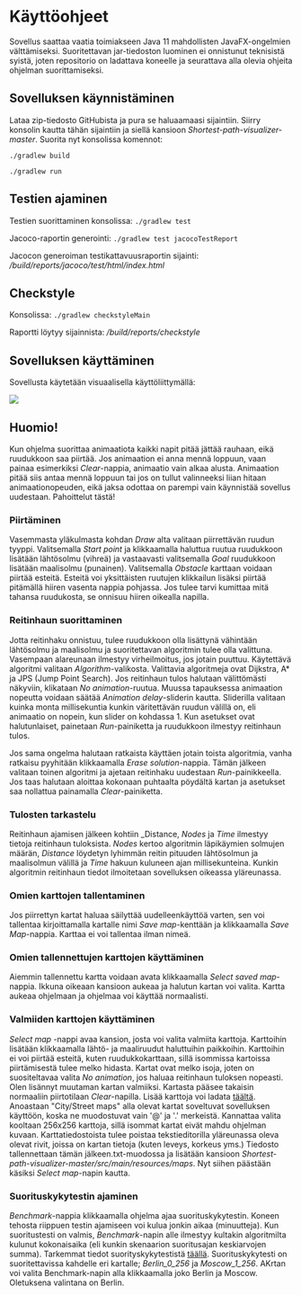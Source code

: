 # Käyttöohjeet
Sovellus saattaa vaatia toimiakseen Java 11 mahdollisten JavaFX-ongelmien välttämiseksi. Suoritettavan jar-tiedoston luominen ei onnistunut teknisistä syistä, joten repositorio on ladattava koneelle ja seurattava alla olevia ohjeita ohjelman suorittamiseksi.

## Sovelluksen käynnistäminen
Lataa zip-tiedosto GitHubista ja pura se haluaamaasi sijaintiin. Siirry konsolin kautta tähän sijaintiin ja siellä kansioon _Shortest-path-visualizer-master_.
Suorita nyt konsolissa komennot:

`./gradlew build`

`./gradlew run`

## Testien ajaminen

Testien suorittaminen konsolissa: `./gradlew test`

Jacoco-raportin generointi: `./gradlew test jacocoTestReport`

Jacocon generoiman testikattavuusraportin sijainti: _/build/reports/jacoco/test/html/index.html_

## Checkstyle
Konsolissa:
`./gradlew checkstyleMain`

Raportti löytyy sijainnista: _/build/reports/checkstyle_

## Sovelluksen käyttäminen
Sovellusta käytetään visuaalisella käyttöliittymällä: 

![](https://github.com/chipfrog/Shortest-path-visualizer/blob/master/dokumentaatio/ui_pic.png)

## Huomio!
Kun ohjelma suorittaa animaatiota kaikki napit pitää jättää rauhaan, eikä ruudukkoon saa piirtää. Jos animaation ei anna mennä loppuun, vaan painaa esimerkiksi _Clear_-nappia, animaatio vain alkaa alusta. Animaation pitää siis antaa mennä loppuun tai jos on tullut valinneeksi liian hitaan animaationopeuden, eikä jaksa odottaa on parempi vain käynnistää sovellus uudestaan. Pahoittelut tästä!

### Piirtäminen
Vasemmasta yläkulmasta kohdan _Draw_ alta valitaan piirrettävän ruudun tyyppi. Valitsemalla _Start point_ ja klikkaamalla haluttua ruutua ruudukkoon lisätään lähtösolmu (vihreä) ja vastaavasti valitsemalla _Goal_ ruudukkoon lisätään maalisolmu (punainen). Valitsemalla _Obstacle_ karttaan voidaan piirtää esteitä. Esteitä voi yksittäisten ruutujen klikkailun lisäksi piirtää pitämällä hiiren vasenta nappia pohjassa. Jos tulee tarvi kumittaa mitä tahansa ruudukosta, se onnisuu hiiren oikealla napilla.

### Reitinhaun suorittaminen
Jotta reitinhaku onnistuu, tulee ruudukkoon olla lisättynä vähintään lähtösolmu ja maalisolmu ja suoritettavan algoritmin tulee olla valittuna. Vasempaan alareunaan ilmestyy virheilmoitus, jos jotain puuttuu. Käytettävä algoritmi valitaan _Algorithm_-valikosta. Valittavia algoritmeja ovat Dijkstra, A* ja JPS (Jump Point Search). Jos reitinhaun tulos halutaan välittömästi näkyviin, klikataan _No animation_-ruutua. Muussa tapauksessa animaation nopeutta voidaan säätää _Animation delay_-sliderin kautta. Sliderilla valitaan kuinka monta millisekuntia kunkin väritettävän ruudun välillä on, eli animaatio on nopein, kun slider on kohdassa 1. Kun asetukset ovat halutunlaiset, painetaan _Run_-painiketta ja ruudukkoon ilmestyy reitinhaun tulos. 

Jos sama ongelma halutaan ratkaista käyttäen jotain toista algoritmia, vanha ratkaisu pyyhitään klikkaamalla _Erase solution_-nappia. Tämän jälkeen valitaan toinen algoritmi ja ajetaan reitinhaku uudestaan _Run_-painikkeella. Jos taas halutaan aloittaa kokonaan puhtaalta pöydältä kartan ja asetukset saa nollattua painamalla _Clear_-painiketta.

### Tulosten tarkastelu
Reitinhaun ajamisen jälkeen kohtiin _Distance, _Nodes_ ja _Time_ ilmestyy tietoja reitinhaun tuloksista. _Nodes_ kertoo algoritmin läpikäymien solmujen määrän, _Distance_ löydetyn lyhimmän reitin pituuden lähtösolmun ja maalisolmun välillä ja _Time_ hakuun kuluneen ajan millisekunteina. Kunkin algoritmin reitinhaun tiedot ilmoitetaan sovelluksen oikeassa yläreunassa.

### Omien karttojen tallentaminen
Jos piirrettyn kartat haluaa säilyttää uudelleenkäyttöä varten, sen voi tallentaa kirjoittamalla kartalle nimi _Save map_-kenttään ja klikkaamalla _Save Map_-nappia. Karttaa ei voi tallentaa ilman nimeä.

### Omien tallennettujen karttojen käyttäminen
Aiemmin tallennettu kartta voidaan avata klikkaamalla _Select saved map_-nappia. Ikkuna oikeaan kansioon aukeaa ja halutun kartan voi valita. Kartta aukeaa ohjelmaan ja ohjelmaa voi käyttää normaalisti.

### Valmiiden karttojen käyttäminen
_Select map_ -nappi avaa kansion, josta voi valita valmiita karttoja. Karttoihin lisätään klikkaamalla lähtö- ja maaliruudut haluttuihin paikkoihin. Karttoihin ei voi piirtää esteitä, kuten ruudukkokarttaan, sillä isommissa kartoissa piirtämisestä tulee melko hidasta. Kartat ovat melko isoja, joten on suositeltavaa valita _No animation_, jos haluaa reitinhaun tuloksen nopeasti. Olen lisännyt muutaman kartan valmiiksi. Kartasta pääsee takaisin normaaliin piirtotilaan _Clear_-napilla. Lisää karttoja voi ladata [täältä](https://www.movingai.com/benchmarks/street/index.html). Anoastaan "City/Street maps" alla olevat kartat soveltuvat sovelluksen käyttöön, koska ne muodostuvat vain '@' ja '.' merkeistä. Kannattaa valita kooltaan 256x256 karttoja, sillä isommat kartat eivät mahdu ohjelman kuvaan. Karttatiedostoista tulee poistaa tekstieditorilla yläreunassa oleva olevat rivit, joissa on kartan tietoja (kuten leveys, korkeus yms.)  Tiedosto tallennettaan tämän jälkeen.txt-muodossa ja lisätään kansioon _Shortest-path-visualizer-master/src/main/resources/maps_. Nyt siihen päästään käsiksi _Select map_-napin kautta.

### Suorituskykytestin ajaminen
_Benchmark_-nappia klikkaamalla ohjelma ajaa suorituskykytestin. Koneen tehosta riippuen testin ajamiseen voi kulua jonkin aikaa (minuutteja). Kun suoritustesti on valmis, _Benchmark_-napin alle ilmestyy kultakin algoritmilta kulunut kokonaisaika (eli kunkin skenaarion suoritusajan keskiarvojen summa). Tarkemmat tiedot suorityskykytestistä [täällä](https://github.com/chipfrog/Shortest-path-visualizer/blob/master/dokumentaatio/Testausdokumentti.md). Suorituskykytesti on suoritettavissa kahdelle eri kartalle; _Berlin_0_256_ ja _Moscow_1_256_. AKrtan voi valita Benchmark-napin alla klikkaamalla joko Berlin ja Moscow. Oletuksena valintana on Berlin. 




